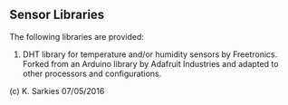 Sensor Libraries
----------------

The following libraries are provided:

1. DHT library for temperature and/or humidity sensors by Freetronics. Forked
   from an Arduino library by Adafruit Industries and adapted to other
   processors and configurations.

(c) K. Sarkies 07/05/2016

